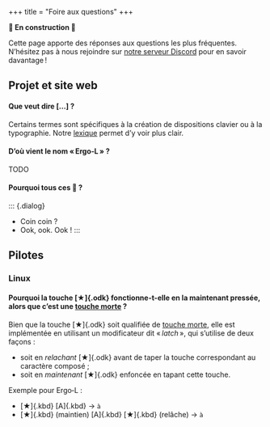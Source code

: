 +++
title = "Foire aux questions"
+++

**🚧 En construction 🚧**

Cette page apporte des réponses aux questions les plus fréquentes. N’hésitez pas
à nous rejoindre sur [notre serveur Discord](https://discord.gg/5xR5K3nAFX) pour
en savoir davantage !


Projet et site web
--------------------------------------------------------------------------------

#### Que veut dire \[…\] ?

Certains termes sont spécifiques à la création de dispositions clavier ou à la
typographie. Notre [lexique] permet d’y voir plus clair.


#### D’où vient le nom « Ergo‑L » ?

TODO

#### Pourquoi tous ces 🦆 ?

::: {.dialog}
- Coin coin ?
- Ook, ook. Ook !
:::

Pilotes
--------------------------------------------------------------------------------

### Linux

#### Pourquoi la touche [★]{.odk} fonctionne-t-elle en la maintenant pressée, alors que c’est une [touche morte] ?

Bien que la touche [★]{.odk} soit qualifiée de [touche morte], elle est
implémentée en utilisant un modificateur dit « _latch_ », qui s’utilise de deux
façons :

- soit en _relachant_ [★]{.odk} avant de taper la touche correspondant au
  caractère composé ;
- soit en _maintenant_ [★]{.odk} enfoncée en tapant cette touche.

Exemple pour Ergo‑L :

- [★]{.kbd} [A]{.kbd} → `à`
- [★]{.kbd} (maintien) [A]{.kbd} [★]{.kbd} (relâche) → `à`

[lexique]: /lexique
[touche morte]: /lexique#dead-key